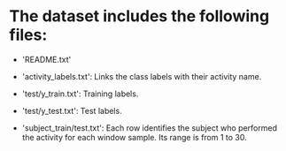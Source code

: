 The dataset includes the following files:
=========================================

- 'README.txt'

- 'activity_labels.txt': Links the class labels with their activity name.

- 'test/y_train.txt': Training labels.

- 'test/y_test.txt': Test labels.

- 'subject_train/test.txt': Each row identifies the subject who performed the activity for each window sample. Its range is from 1 to 30. 


